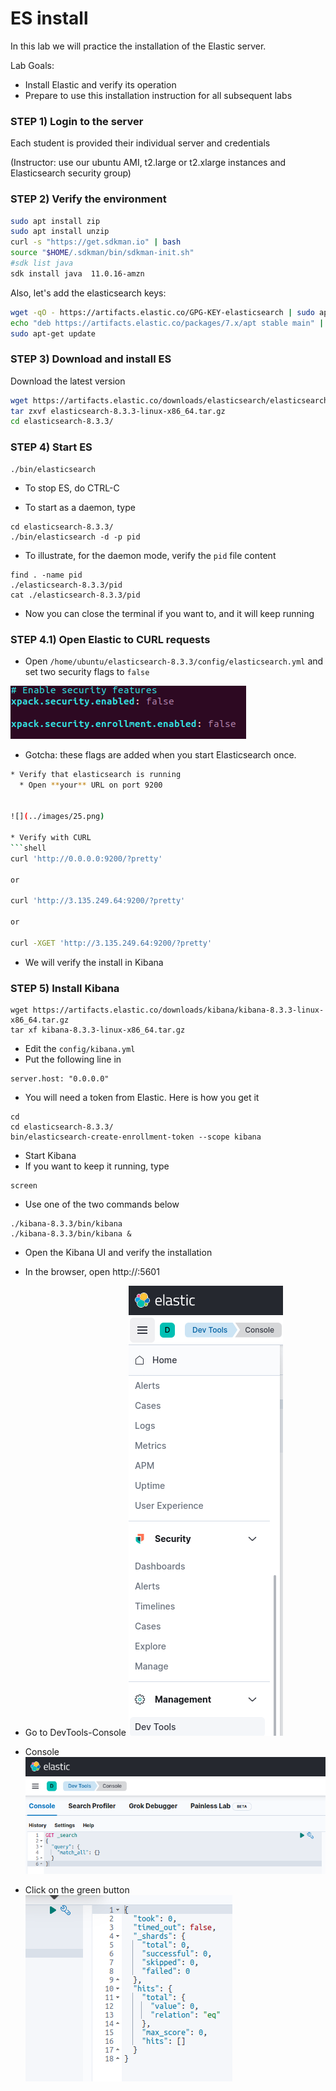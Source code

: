 # ES install

In this lab we will practice the installation of the Elastic server.


Lab Goals:

* Install Elastic and verify its operation
* Prepare to use this installation instruction for all subsequent labs

### STEP 1) Login to the server

Each student is provided their individual server and credentials

(Instructor: use our ubuntu AMI, t2.large or t2.xlarge instances and Elasticsearch security group)

### STEP 2) Verify the environment

```bash
sudo apt install zip
sudo apt install unzip
curl -s "https://get.sdkman.io" | bash
source "$HOME/.sdkman/bin/sdkman-init.sh"
#sdk list java
sdk install java  11.0.16-amzn
```


Also, let's add the elasticsearch keys:

```bash
wget -qO - https://artifacts.elastic.co/GPG-KEY-elasticsearch | sudo apt-key add -
echo "deb https://artifacts.elastic.co/packages/7.x/apt stable main" | sudo tee -a /etc/apt/sources.list.d/elastic-7.x.list
sudo apt-get update

```


### STEP 3) Download and install ES


Download the latest version


```bash
wget https://artifacts.elastic.co/downloads/elasticsearch/elasticsearch-8.3.3-linux-x86_64.tar.gz
tar zxvf elasticsearch-8.3.3-linux-x86_64.tar.gz
cd elasticsearch-8.3.3/
```


### STEP 4) Start ES

    ./bin/elasticsearch

* To stop ES, do CTRL-C

* To start as a daemon, type

```shell
cd elasticsearch-8.3.3/
./bin/elasticsearch -d -p pid
```

* To illustrate, for the daemon mode, verify the `pid` file content

```shell
find . -name pid
./elasticsearch-8.3.3/pid
cat ./elasticsearch-8.3.3/pid
```

* Now you can close the terminal if you want to, and it will keep running

### STEP 4.1) Open Elastic to CURL requests

* Open `/home/ubuntu/elasticsearch-8.3.3/config/elasticsearch.yml` and set two security flags to `false`

![](../images/24.png)

* Gotcha: these flags are added when you start Elasticsearch once.

```bash
* Verify that elasticsearch is running
  * Open **your** URL on port 9200

 
![](../images/25.png)

* Verify with CURL
```shell
curl 'http://0.0.0.0:9200/?pretty'

or

curl 'http://3.135.249.64:9200/?pretty'

or 

curl -XGET 'http://3.135.249.64:9200/?pretty'
```

* We will verify the install in Kibana

### STEP 5) Install Kibana

```shell
wget https://artifacts.elastic.co/downloads/kibana/kibana-8.3.3-linux-x86_64.tar.gz
tar xf kibana-8.3.3-linux-x86_64.tar.gz
```

* Edit the `config/kibana.yml`
* Put the following line in
```text
server.host: "0.0.0.0"
```

* You will need a token from Elastic. Here is how you get it
```shell
cd
cd elasticsearch-8.3.3/
bin/elasticsearch-create-enrollment-token --scope kibana
```

* Start Kibana
* If you want to keep it running, type
```shell
screen
```

* Use one of the two commands below

```shell
./kibana-8.3.3/bin/kibana 
./kibana-8.3.3/bin/kibana &
```

* Open the Kibana UI and verify the installation
* In the browser, open http://<your-url>:5601
* Go to DevTools-Console
![](../images/01.png)

* Console
![](../images/02.png)

* Click on the green button
![](../images/03.png)



